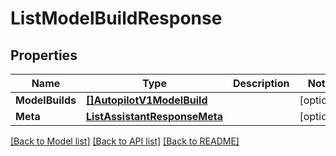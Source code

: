 # ListModelBuildResponse

## Properties

Name | Type | Description | Notes
------------ | ------------- | ------------- | -------------
**ModelBuilds** | [**[]AutopilotV1ModelBuild**](AutopilotV1ModelBuild.md) |  |[optional] 
**Meta** | [**ListAssistantResponseMeta**](ListAssistantResponseMeta.md) |  |[optional] 

[[Back to Model list]](../README.md#documentation-for-models) [[Back to API list]](../README.md#documentation-for-api-endpoints) [[Back to README]](../README.md)


